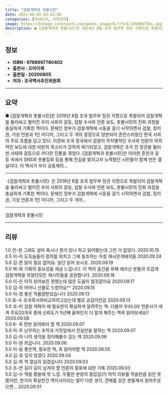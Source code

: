 ```yaml
---
title: "검찰개혁과 촛불시민"
date: 2021-06-05 03:42:56
categories: [국내도서, 사회과학]
image: https://bimage.interpark.com/goods_image/6/7/5/6/336606756s.jpg
description: ● [검찰개혁과 촛불시민]은 2019년 8월 조국 법무부 장관 지명으로 촉발되어 검찰개혁을 둘러싸고 벌어진 우리 사회의 갈등, 검찰 수사와 언론 보도, 촛불시민의 진화 과정을 충실하게 기록한 책이다. 문재인 정부가 검찰개혁에 시동을 걸기 시작하면서 검찰, 정치권, 기성 언론과 1인 미
---
```


## **정보**

- **ISBN : 9788997780402**
- **출판사 : 오마이북**
- **출판일 : 20200805**
- **저자 : 조국백서추진위원회**

------



## **요약**

●  [검찰개혁과 촛불시민]은 2019년 8월 조국 법무부 장관 지명으로 촉발되어 검찰개혁을 둘러싸고 벌어진 우리 사회의 갈등, 검찰 수사와 언론 보도, 촛불시민의 진화 과정을 충실하게 기록한 책이다. 문재인 정부가 검찰개혁에 시동을 걸기 시작하면서 검찰, 정치권, 기성 언론과 1인 미디어, 그리고 두 개의 광장으로 양분되어 혼란스러웠던 한국 사회의 주요 흐름을 담고 있다. 이른바 조국 정국에서 검찰의 무차별적인 수사와 언론의 악의적인 보도에 대한 비판의 목소리가 강하게 제기되었고, 검찰개혁은 조국 전 장관을 둘러싼 사태와 갈등으로 커다란 진통을 겪었다. [검찰개혁과 촛불시민]은 이러한 혼란과 갈등 속에서 SNS와 촛불집회 등을 통해 진실을 밝히고자 노력했던 시민들이 함께 만든 결실이다. 이 백서가 우리 공동체의...

------

《검찰개혁과 촛불시민》은 2019년 8월 조국 법무부 장관 지명으로 촉발되어 검찰개혁을 둘러싸고 벌어진 우리 사회의 갈등, 검찰 수사와 언론 보도, 촛불시민의 진화 과정을 충실하게 기록한 책이다. 문재인 정부가 검찰개혁에 시동을 걸기 시작하면서 검찰, 정치권, 기성 언론과 1인 미디어, 그리고 두 개의... 

------


검찰개혁과 촛불시민 

------


## **리뷰** 

1.0 안-원 그래도 설마 혹시나 뭔가 있나 하고 읽어봤는데 그런 거 없었다. 2020.10.15 <br/>0.5 이-이 도둑놈들이 정의를 외치고 그에 동조하는 자칭 깨시민개돼지들 2020.09.24 <br/>5.0 김-준 말이 필요 없어요.  일단 읽어 보시죠. 2020.09.19 <br/>5.0 박-희 기록의 중요성을 새삼 느낍니다. 이 책의 출간을 위해 애쓰신 분들과 뜨겁게 검찰개혁을 외쳤던모든 깨시민들을 응원합니다. 2020.09.18 <br/>5.0 이-은 아직 읽어보진 못했는데 많은 도움이 될것같아요 2020.09.17 <br/>5.0 김-하 어머니 선물로 드렸어요^^ 2020.09.15 <br/>5.0 이-정 좋은 작품잘받았습니다 2020.09.13 <br/>1.0 유-수 조국흑서와비교하려고샀는데 별로 공감이안감 2020.09.13 <br/>5.0 조-미 검찰 개혁이 왜 필요한지 확실하게 알려주는 책. 더불어 우리나라 언론사가 세계 주요20개국 중에 신뢰도가 5년째 꼴찌인지 더 알게 해주는 책꼭 읽어보세요!! 2020.09.08 <br/>5.0 K- 꼭 한번 읽어봐야 할 책 2020.09.07 <br/>5.0 어-주 난무하는 조작과 거짓앞에서 진실만을 말하는 책 2020.09.07 <br/>3.0 김-아 나의 생각을 정리해볼수 있는 책 2020.09.06 <br/>5.0 이-원 최곱니다. 2020.09.06 <br/>5.0 이-림 좋은책, 필요한 책, 꼭 읽어야할 책 2020.09.05 <br/>4.0 김-호 잊지 않겠다 2020.09.04 <br/>5.0 김-희 책 열심히 읽겠습니다 2020.09.03 <br/>5.0 조-연 길이 길이 남겨야 할 언론의 횡포에 대한 기록 2020.09.03 <br/>5.0 김-수 책을 봤을때 첫 느낌. 두툼한 분량의 중압감(?) 아직 리뷰를 적을만큼 읽진 못했지만, 한가지 확실한건 역지사지라는 말!!! 다른 생각, 견해를 갖은 분들께서 읽어주셨으면... 2020.09.01 <br/>